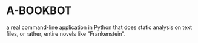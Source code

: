 # A-BOOKBOT
a real command-line application in Python that does static analysis on text files, or rather, entire novels like "Frankenstein".
